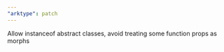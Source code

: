```yaml
---
"arktype": patch
---
```


Allow instanceof abstract classes, avoid treating some function props as morphs
